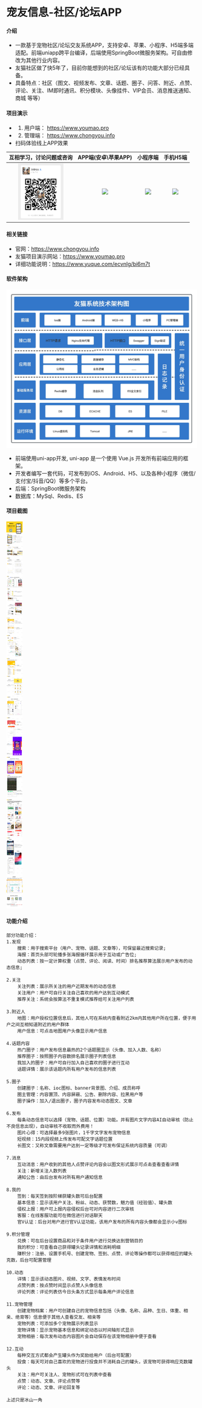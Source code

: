 # 宠友信息-社区/论坛APP

#### 介绍
- 一款基于宠物社区/论坛交友系统APP，支持安卓、苹果、小程序、H5端多端适配。前端uniapp跨平台编译，后端使用SpringBoot微服务架构。可自由修改为其他行业内容。
- 友猫社区做了快5年了，目前你能想到的社区/论坛该有的功能大部分已经具备。
- 具备特点：社区（图文、视频发布、文章、话题、圈子、问答、附近、点赞、评论、关注、IM即时通讯、积分模块、头像挂件、VIP会员、消息推送通知、商城 等等）

#### 项目演示

-  1. 用户端： https://www.youmao.pro
-  2. 管理端： https://www.chongyou.info
- 扫码体验线上APP效果
<table>
  <thead>
  <tr>
    <th>互相学习，讨论问题或咨询</th>
    <th>APP端(安卓\苹果APP)</th>
    <th>小程序端</th>
    <th>手机H5端</th>
  </tr>
  </thead>
  <tbody>
  <tr>
      <td align="center" valign="middle">
        <img width="120px" src="%E6%88%91%E7%9A%84%E4%BF%A1%E6%81%AF.jpg">
      </td>
      <td align="center" valign="middle">
        <img width="140px" src="https://foruda.gitee.com/images/1684052614684609431/fbd0b48a_911913.png">
      </td>
      <td align="center" valign="middle">
         <img width="140px" src="https://foruda.gitee.com/images/1684052166819146365/ef9375fe_911913.jpeg">
      </td>
      <td align="center" valign="middle">
         <img width="120px" src="https://www.youmao.pro/image/h5_code.png">
      </td>
    </tr>
  <tr></tr>
  </tbody>
</table>


#### 相关链接

- 官网：https://www.chongyou.info
- 友猫项目演示网站：https://www.youmao.pro
- 详细功能说明：https://www.yuque.com/ecvnlg/bi6m7t


#### 软件架构

![输入图片说明](%E5%8F%8B%E7%8C%AB%E7%B3%BB%E7%BB%9F%E6%8A%80%E6%9C%AF%E6%9E%B6%E6%9E%84%E5%9B%BE.jpg)

- 前端使用uni-app开发, uni-app 是一个使用 Vue.js 开发所有前端应用的框架。
- 开发者编写一套代码，可发布到iOS、Android、H5、以及各种小程序（微信/支付宝/抖音/QQ）等多个平台。
- 后端：SpringBoot微服务架构
- 数据库：MySql、Redis、ES



#### 项目截图
![输入图片说明](%E5%8A%9F%E8%83%BD%E9%A2%84%E8%A7%88%E5%9B%BE.jpg)

#### 功能介绍
```
部分功能介绍：
1.发现
	搜索：用于搜索平台（用户、宠物、话题、文章等），可保留最近搜索记录;
	海报：首页头部可轮播多张海报循环展示用于互动或广告位;
	动态列表：按一定计算权重（点赞、评论、阅读、时间）排名推荐算法展示用户发布的动态信息;

2.关注
	关注列表：展示所关注的用户近期发布的动态信息
	关注用户：用户可自行关注自己喜欢的用户达到互动模式
	推荐关注：系统会按算法不重复模式推荐给可关注用户列表

3.附近人
	地图：用户授权位置信息后，其他人可在系统内查看附近2km内其他用户所在位置，便于用户之间互相知道附近的用户群体
	用户信息：可点击地图用户头像显示用户信息

4.话题内容
	热门圈子：用户发布信息最热的2个话题圈显示（头像、加入人数、名称）
	推荐圈子：按照圈子内容数排名展示圈子列表信息
	我加入的圈子：用户可自行加入自己喜欢的圈子进行互动
	话题详情：展示该话题内所有用户发布的信息列表

5.圈子
	创建圈子：名称、ioc图标、banner背景图、介绍、成员称呼
	圈主管理：内容置顶、内容屏蔽、公告、删除内容、拉黑用户等
	圈子操作：加入/退出圈子，圈子内容发布动态图文、文章

6.发布
	每条动态信息可以选择（宠物、话题、位置）功能。并有图片文字内容AI自动审核（防止不良信息出现），自动审核不收取而外费用！
	图片心得：可选择最多9张图片，1千字文字发布宠物信息
	短视频：15内段视频上传发布可配文字话题位置
	长图文：又称文章需要用户达到一定等级才可发布保证系统内容质量（可调）

7.消息
	互动消息：用户收到的其他人点赞评论内容会以图文形式展示可点击查看查看详情
	关注：新增关注人数列表
	通知公告：由后台发布对所有用户通知信息

8.我的
	签到：每天签到按阶梯获罐头数可后台配置
	基本信息：显示该用户关注、粉丝、动态、获赞数，魅力值（经验值）、罐头数
	侵权上报：用户可上报内容侵权后台可对内容进行二次审核
	客服：在线客服功能可在微信进行对话聊天
	官V认证：后台对用户进行官V认证功能，该用户发布的所有内容头像都会显示小v图标

9.积分管理
	兑换：可在后台设置商品和对于条件用户进行兑换达到营销目的
	我的积分：可查看自己获得罐头记录详情和消耗明细
	赚积分：注册、设置手机号、创建宠物、签到、点赞、评论等操作都可以获得相应的罐头克数，后台可配置管理

10.动态
	详情：显示该动态图片、视频、文字、表情发布时间
	点赞列表：按点赞时间显示点赞人头像信息
	评论列表：评论列表仿今日头条方式显示每条用户评论信息

11.宠物管理
	创建宠物档案：用户可创建自己的宠物信息包括（头像、名称、品种、生日、体重、相亲、绝育等）信息便于其他人查看交友、相亲等
	宠物列表：可添加多个宠物展示列表显示
	宠物详情：显示宠物基本信息和绑定动态以时间轴形式显示
	宠物相册：每次发布动态内容图片会自动保存在该宠物相册中便于查看

12.互动
	每种交互方式都会产生罐头作为奖励给用户（后台可配置）
	投食：每天可对自己喜欢的宠物进行投食并不消耗自己的罐头，该宠物可获得响应克数罐头
	关注：用户可关注人、宠物形式可在列表中查看
	点赞：动态、文章、评论点赞等
	评论：动态、文章、评论回复等
	
上述只是冰山一角
```

